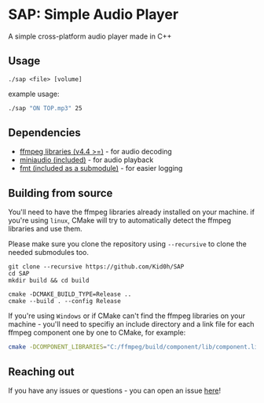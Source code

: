 # SAP: Simple Audio Player
A simple cross-platform audio player made in C++

## Usage
```
./sap <file> [volume]
```
example usage:
```bash
./sap "ON TOP.mp3" 25
```

## Dependencies
- [ffmpeg libraries (v4.4 >=)](https://github.com/FFmpeg/FFmpeg) - for audio decoding
- [miniaudio (included)](https://github.com/mackron/miniaudio) - for audio playback
- [fmt (included as a submodule)](https://github.com/fmtlib/fmt) - for easier logging

## Building from source
You'll need to have the ffmpeg libraries already installed on your machine.
if you're using `linux`, CMake will try to automatically detect the ffmpeg libraries and use them.



Please make sure you clone the repository using `--recursive` to clone the needed submodules too.  
```
git clone --recursive https://github.com/Kid0h/SAP
cd SAP
mkdir build && cd build

cmake -DCMAKE_BUILD_TYPE=Release ..
cmake --build . --config Release
```
If you're using `Windows` or if CMake can't find the ffmpeg libraries on your machine - you'll need to specifiy an include directory and a link file for each ffmpeg component one by one to CMake, for example:
```bash
cmake -DCOMPONENT_LIBRARIES="C:/ffmpeg/build/component/lib/component.lib" -DCOMPONENT_INCLUDE_DIRS="C:/ffmpeg/build/component/include" ..
```

## Reaching out
If you have any issues or questions - you can open an issue [here](https://github.com/Kid0h/SAP/issues/new)!
